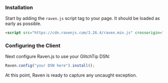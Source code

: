 ### Installation

Start by adding the `raven.js` script tag to your page. It should be loaded as early as possible.

```html
<script src="https://cdn.ravenjs.com/3.26.4/raven.min.js" crossorigin="anonymous"></script>
```

### Configuring the Client

Next configure Raven.js to use your GlitchTip DSN:

```javascript
Raven.config("your DSN here").install();
```

At this point, Raven is ready to capture any uncaught exception.
